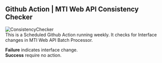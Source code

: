 Github Action | MTI Web API Consistency Checker
---
![ConsistencyChecker](https://github.com/cannin/enhance_nlp_interaction_network_gsoc2020/workflows/MTI_WEBApiConsistencyChecker/badge.svg?branch=gh-actions/mesh-consistency-checker)  
This is a Scheduled Github Action running weekly. It checks for Interface changes in MTI Web API Batch Processor.

**Failure** indicates interface change.  
**Success** require no action.
